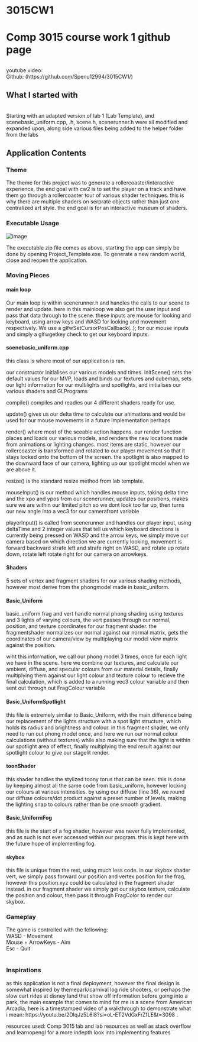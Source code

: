 # 3015CW1
<h1>Comp 3015 course work 1 github page</h1>
<h2></h2>
youtube video: <br>
Github: (https://github.com/Spenu12994/3015CW1/)<br>

<h2>What I started with</h2><br>
Starting with an adapted version of lab 1 (Lab Template), and scenebasic_uniform.cpp, .h, scene.h, scenerunner.h were all modified and expanded upon, along side various files being added to the helper folder from the labs

<h2>Application Contents</h2>
<h3>Theme</h3>
The theme for this project was to generate a rollercoaster/interactive experience, the end goal with cw2 is to set the player on a track and have them go through a rollercoaster tour of various shader techniques. this is why there are multiple shaders on serprate objects rather than just one centralized art style. the end goal is for an interactive museum of shaders.
<h3>Executable Usage</h3>

![image](https://github.com/Spenu12994/3015CW1/assets/91668500/bcaf1d7d-828e-4daa-9a44-8c7dc23e34b1)
<br>

The executable zip file comes as above, starting the app can simply be done by opening Project_Template.exe.
To generate a new random world, close and reopen the application.

<h3>Moving Pieces</h3>

<h4>main loop</h4>
Our main loop is within scenerunner.h and handles the calls to our scene to render and update. here in this mainloop we also get the user input and pass that data through to the scene. these inputs are mouse for looking and keyboard, using arrow keys and WASD for looking and movement respectively. We use a glfwSetCursorPosCallback(..); for our mouse inputs and simply a glfwgetkey check to get our keyboard inputs.

<h4>scenebasic_uniform.cpp</h4>
this class is where most of our application is ran. 

our constructor initialises our various models and times.
initScene() sets the default values for our MVP, loads and binds our textures and cubemap, sets our light information for our multilights and spotlights, and initialises our various shaders and GLPrograms

compile() compiles and readies our 4 different shaders ready for use.

update() gives us our delta time to calculate our animations and would be used for our mouse movements in a future implementation perhaps

render() where most of the seeable action happens. our render function places and loads our various models, and renders the new locations made from animations or lighting changes. most items are static, however our rollercoaster is transformed and rotated to our player movement so that it stays locked onto the bottom of the screen. the spotlight is also mapped to the downward face of our camera, lighting up our spotlight model when we are above it.

resize() is the standard resize method from lab template.

mouseInput() is our method which handles mouse inputs, taking delta time and the xpo and ypos from our scenerunner, updates our positions, makes sure we are within our limited pitch so we dont look too far up, then turns our new angle into a vec3 for our camerafront variable

playerInput() is called from scenerunner and handles our player input, using deltaTime and 2 integer values that tell us which keyboard directions is currently being pressed on WASD and the arrow keys, we simply move our camera based on which direction we are currently looking, movement is forward backward strafe left and strafe right on WASD, and rotate up rotate down, rotate left rotate right for our camera on arrowkeys.

<h4>Shaders</h4>
5 sets of vertex and fragment shaders for our various shading methods, however most derive from the phongmodel made in basic_uniform.

<h4>Basic_Uniform</h4>
basic_uniform frag and vert handle normal phong shading using textures and 3 lights of varying colours, the vert passes through our normal, position, and texture coordinates for our fragment shader. the fragmentshader normalizes our normal against our normal matrix, gets the coordinates of our camera/view by multiplaying our model view matrix against the position. 

wiht this information, we call our phong model 3 times, once for each light we have in the scene. here we combine our textures, and calculate our ambient, diffuse, and specular colours from our material details, finally multiplying them against our light colour and texture colour to recieve the final calculation, which is added to a running vec3 colour variable and then sent out through out FragColour variable

<h4>Basic_UniformSpotlight</h4>
this file is extremely similar to Basic_Uniform, with the main difference being our replacement of the lights structure with a spot light structure, which holds its radius and brightness and colour. in this fragment shader, we only need to run out phong model once, and here we run our normal colour calculations (without textures) while also making sure that the light is within our spotlight area of effect, finally multiplying the end result against our spotlight colour to give our stagelit render.

<h4>toonShader</h4>
this shader handles the stylized toony torus that can be seen. this is done by keeping almost all the same code from basic_uniform, however locking our colours at various intensities. by using our diffuse (line 36), we round our diffuse colours/dot product against a preset number of levels, making the lighting snap to colours rather than be one smooth gradient.

<h4>Basic_UniformFog</h4>
this file is the start of a fog shader, however was never fully implemented, and as such is not ever accessed within our program. this is kept here with the future hope of implementing fog.


<h4>skybox</h4>
this file is unique from the rest, using much less code. in our skybox shader vert, we simply pass forward our position and vertex position for the frag, however this position.xyz could be calculated in the fragment shader instead. in our fragment shader we simply get our skybox texture, calculate the position and colour, then pass it through FragColor to render our skybox.



<h3>Gameplay</h3>
The game is controlled with the following:<br>
WASD - Movement<br>
Mouse + ArrowKeys - Aim<br>
Esc - Quit<br>
<br>

<h3>Inspirations</h3>
as this application is not a final deployment, however the final design is somewhat inspired by themepark/carnival log ride shooters, or perhaps the slow cart rides at disney land that show off information before going into a park, the main example that comes to mind for me is a scene from American Arcadia, here is a timestamped video of a walkthrough to demonstrate what i mean: 
https://youtu.be/2DlqJz5L6l8?si=oL-ET2VdGxFrZfLE&t=3098
.<br>

resources used:
Comp 3015 lab
and lab resources
as well as stack overflow and learnopengl for a more indepth look into implementing features
